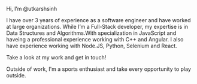 Hi, I’m @utkarshsinh

I have over 3 years of experience as a software engineer and have worked at large organizations. While I’m a Full-Stack developer, my expertise is in Data Structures and Algorithms.With specialization in JavaScript and haveing a professional experience working with C++ and Angular. I also have experience working with Node.JS, Python, Selenium and React. 

Take a look at my work and get in touch!

Outside of work, I'm a sports enthusiast and take every opportunity to play outside.  



<!---
utkarshsinh/utkarshsinh is a ✨ special ✨ repository because its `README.md` (this file) appears on your GitHub profile.
You can click the Preview link to take a look at your changes.
--->
